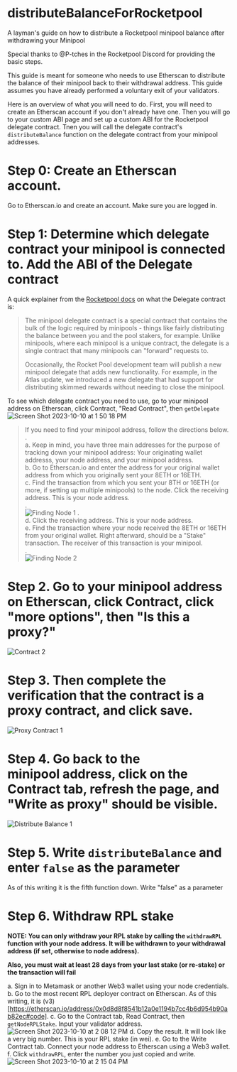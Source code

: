 # distributeBalanceForRocketpool
A layman's guide on how to distribute a Rocketpool minipool balance after withdrawing your Minipool

Special thanks to @P-tches in the Rocketpool Discord for providing the basic steps.


This guide is meant for someone who needs to use Etherscan to distribute the balance of their minipool back to their withdrawal address.
This guide assumes you have already performed a voluntary exit of your validators.

Here is an overview of what you will need to do. First, you will need to create an Etherscan account if you don't already have one. Then
you will go to your custom ABI page and set up a custom ABI for the Rocketpool delegate contract. Tnen you will call the delegate contract's
`distributeBalance` function on the delegate contract from your minipool addresses.

# Step 0: Create an Etherscan account.
Go to Etherscan.io and create an account. Make sure you are logged in.

# Step 1: Determine which delegate contract your minipool is connected to. Add the ABI of the Delegate contract
A quick explainer from the [Rocketpool docs](https://docs.rocketpool.net/guides/node/minipools/delegates.html#upgrading-your-delegate) on what the Delegate contract is:
> The minipool delegate contract is a special contract that contains the bulk of the logic required by minipools - things like fairly distributing the balance between you and the pool stakers, for example. Unlike minipools, where each minipool is a unique contract, the delegate is a single contract that many minipools can "forward" requests to.
>
> Occasionally, the Rocket Pool development team will publish a new minipool delegate that adds new functionality. For example, in the Atlas update, we introduced a new delegate that had support for distributing skimmed rewards without needing to close the minipool.

To see which delegate contract you need to use, go to your minipool address on Etherscan, click Contract, "Read Contract", then `getDelegate`
![Screen Shot 2023-10-10 at 1 50 18 PM](https://github.com/lieberscott/distributeBalanceForRocketpool/assets/26235414/aa8338a8-df73-4898-ab8f-5174e82b946e)

> If you need to find your minipool address, follow the directions below.<br/>
> .<br/>
> a. Keep in mind, you have three main addresses for the purpose of tracking down your minipool address: Your originating wallet addresss, your node address, and your minipool address. <br/>
> b. Go to Etherscan.io and enter the address for your original wallet address from which you originally sent your 8ETH or 16ETH.<br/>
> c. Find the transaction from which you sent your 8TH or 16ETH (or more, if setting up multiple minipools) to the node. Click the receiving address. This is your node address.<br/>
> .<br/>
> ![Finding Node 1](https://github.com/lieberscott/distributeBalanceForRocketpool/assets/26235414/4806c4d7-3ba3-460a-9dce-5a3dbb259eb0)
> .<br/>
> d. Click the receiving address. This is your node address.<br/>
> e. Find the transaction where your node received the 8ETH or 16ETH from your original wallet. Right afterward, should be a "Stake" transaction. The receiver of this transaction is your minipool.<br/>
> .<br/>
> ![Finding Node 2](https://github.com/lieberscott/distributeBalanceForRocketpool/assets/26235414/41973233-1284-4ba9-8a1f-e6e4bd6bb884)

# Step 2. Go to your minipool address on Etherscan, click Contract, click "more options", then "Is this a proxy?"
![Contract 2](https://github.com/lieberscott/distributeBalanceForRocketpool/assets/26235414/97723dc0-b56d-4b55-ae28-b12c8f2d27c7)

# Step 3. Then complete the verification that the contract is a proxy contract, and click save.
![Proxy Contract 1](https://github.com/lieberscott/distributeBalanceForRocketpool/assets/26235414/b9c30d5e-c5b6-4d64-b310-5addaf668773)


# Step 4. Go back to the minipool address, click on the Contract tab, refresh the page, and "Write as proxy" should be visible.
![Distribute Balance 1](https://github.com/lieberscott/distributeBalanceForRocketpool/assets/26235414/f7c94cd2-b13f-4b7b-b28e-bd00c09934f0)

# Step 5. Write `distributeBalance` and enter `false` as the parameter
As of this writing it is the fifth function down. Write "false" as a parameter

# Step 6. Withdraw RPL stake
**NOTE: You can only withdraw your RPL stake by calling the `withdrawRPL` function with your node address. It will be withdrawn to your withdrawal address (if set, otherwise to node address).**

**Also, you must wait at least 28 days from your last stake (or re-stake) or the transaction will fail**


a. Sign in to Metamask or another Web3 wallet using your node credentials.
b. Go to the most recent RPL deployer contract on Etherscan. As of this writing, it is (v3)[https://etherscan.io/address/0x0d8d8f8541b12a0e1194b7cc4b6d954b90ab82ec#code].
c. Go to the Contract tab, Read Contract, then `getNodeRPLStake`. Input your validator address.
![Screen Shot 2023-10-10 at 2 08 12 PM](https://github.com/lieberscott/distributeBalanceForRocketpool/assets/26235414/04468c65-6016-44fa-974c-4ef9853e0397)
d. Copy the result. It will look like a very big number. This is your RPL stake (in wei).
e. Go to the Write Contract tab. Connect your node address to Etherscan using a Web3 wallet.
f. Click `withdrawRPL`, enter the number you just copied and write.
![Screen Shot 2023-10-10 at 2 15 04 PM](https://github.com/lieberscott/distributeBalanceForRocketpool/assets/26235414/6506d879-76d3-4b6d-8cdf-6d850e2f379c)
